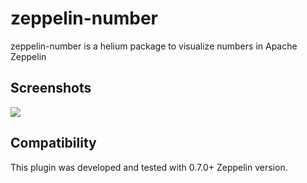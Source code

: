 # zeppelin-number

zeppelin-number is a helium package to visualize numbers in Apache Zeppelin

## Screenshots 

![](https://raw.githubusercontent.com/saravsars/zeppelin-number/master/screenshots/simple.gif)

## Compatibility

This plugin was developed and tested with 0.7.0+ Zeppelin version.
